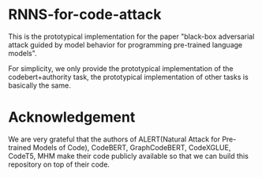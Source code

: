 # RNNS-for-code-attack
This is the prototypical implementation for the paper "black-box adversarial attack guided by model behavior for programming pre-trained language models".

For simplicity, we only provide the prototypical implementation of the codebert+authority task, the prototypical implementation of other tasks is basically the same.

# Acknowledgement
We are very grateful that the authors of ALERT(Natural Attack for Pre-trained Models of Code), CodeBERT, GraphCodeBERT, CodeXGLUE, CodeT5, MHM make their code publicly available so that we can build this repository on top of their code. 

